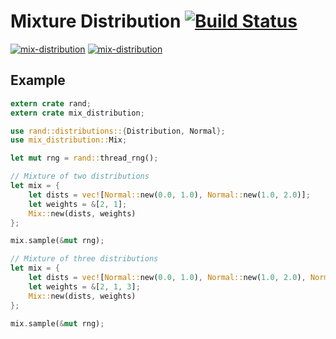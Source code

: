 # Mixture Distribution [![Build Status](https://travis-ci.com/ordovicia/mix-distribution.svg?branch=master)](https://travis-ci.com/ordovicia/mix-distribution)

[![mix-distribution](https://img.shields.io/crates/v/mix-distribution.svg)](https://crates.io/crates/mix-distribution)
[![mix-distribution](https://docs.rs/mix-distribution/badge.svg)](https://docs.rs/mix-distribution)

## Example

```rust
extern crate rand;
extern crate mix_distribution;

use rand::distributions::{Distribution, Normal};
use mix_distribution::Mix;

let mut rng = rand::thread_rng();

// Mixture of two distributions
let mix = {
    let dists = vec![Normal::new(0.0, 1.0), Normal::new(1.0, 2.0)];
    let weights = &[2, 1];
    Mix::new(dists, weights)
};

mix.sample(&mut rng);

// Mixture of three distributions
let mix = {
    let dists = vec![Normal::new(0.0, 1.0), Normal::new(1.0, 2.0), Normal::new(-1.0, 1.0)];
    let weights = &[2, 1, 3];
    Mix::new(dists, weights)
};

mix.sample(&mut rng);
```
